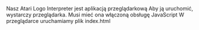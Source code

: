 Nasz Atari Logo Interpreter jest aplikacją przeglądarkową
Aby ją uruchomić, wystarczy przeglądarka. Musi mieć ona włączoną obsługę JavaScript
W przeglądarce uruchamiamy plik index.html